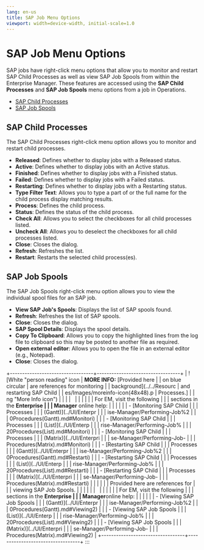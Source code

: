 ```yaml
---
lang: en-us
title: SAP Job Menu Options
viewport: width=device-width, initial-scale=1.0
---
```


#  SAP Job Menu Options

SAP jobs have right-click menu options that allow you to monitor and
restart SAP Child Processes as well as view SAP Job Spools from within
the Enterprise Manager. These features are accessed using the **SAP
Child Processes** and **SAP Job Spools** menu options from a job in
Operations.

-   [SAP Child Processes](#SAP)
-   [SAP Job Spools](#SAP2)

## SAP Child Processes

The SAP Child Processes right-click menu option allows you to monitor
and restart child processes.

-   **Released**: Defines whether to display jobs with a Released
    status.
-   **Active**: Defines whether to display jobs with an Active status.
-   **Finished**: Defines whether to display jobs with a Finished
    status.
-   **Failed**: Defines whether to display jobs with a Failed status.
-   **Restarting**: Defines whether to display jobs with a Restarting
    status.
-   **Type Filter Text**: Allows you to type a part of or the full name
    for the child process display matching results.
-   **Process**: Defines the child process.
-   **Status**: Defines the status of the child process.
-   **Check All**: Allows you to select the checkboxes for all child
    processes listed.
-   **Uncheck All**: Allows you to deselect the checkboxes for all child
    processes listed.
-   **Close**: Closes the dialog.
-   **Refresh**: Refreshes the list.
-   **Restart**: Restarts the selected child process(es).

## SAP Job Spools

The SAP Job Spools right-click menu option allows you to view the
individual spool files for an SAP job.

-   **View SAP Job\'s Spools**: Displays the list of SAP spools found.
-   **Refresh**: Refreshes the list of SAP spools.
-   **Close**: Closes the dialog.
-   **SAP Spool Details**: Displays the spool details.
-   **Copy To Clipboard**: Allows you to copy the highlighted lines from
    the log file to clipboard so this may be posted to another file as
    required.
-   **Open external editor**: Allows you to open the file in an external
    editor (e.g., Notepad).
-   **Close**: Closes the dialog.

+----------------------------------+----------------------------------+
| ![White \"person reading\" icon  | **MORE INFO:** [Provided here    | | on blue circular                 | are references for monitoring    |
| background](../../Resourc        | and restarting SAP Child         |
| es/Images/moreinfo-icon(48x48).p | Processes.]          |
| ng "More Info icon") |                                  |
|                                  |                                  |
|                                  |                                  |
|                                  | For EM, visit the following      |
|                                  | sections in the **Enterprise     |
|                                  | Manager** online help:           |
|                                  |                                  |
|                                  | -   [Monitoring SAP Child        | |                                  |     Processes                    |
|                                  |     (Gantt)](../UI/Enterpr       |
|                                  | ise-Manager/Performing-Job%2 |
|                                  | 0Procedures(Gantt).md#Monitori) |
|                                  | -   [Monitoring SAP Child        | |                                  |     Processes                    |
|                                  |     (List)](../UI/Enterp         |
|                                  | rise-Manager/Performing-Job% |
|                                  | 20Procedures(List).md#Monitori) |
|                                  | -   [Monitoring SAP Child        | |                                  |     Processes                    |
|                                  |     (Matrix)](../UI/Enterpri     |
|                                  | se-Manager/Performing-Job- |
|                                  | Procedures(Matrix).md#Monitori) |
|                                  | -   [Restarting SAP Child        | |                                  |     Processes                    |
|                                  |     (Gantt)](../UI/Enterpr       |
|                                  | ise-Manager/Performing-Job%2 |
|                                  | 0Procedures(Gantt).md#Restarti) |
|                                  | -   [Restarting SAP Child        | |                                  |     Processes                    |
|                                  |     (List)](../UI/Enterp         |
|                                  | rise-Manager/Performing-Job% |
|                                  | 20Procedures(List).md#Restarti) |
|                                  | -   [Restarting SAP Child        | |                                  |     Processes                    |
|                                  |     (Matrix)](../UI/Enterpri     |
|                                  | se-Manager/Performing-Job- |
|                                  | Procedures(Matrix).md#Restarti) |
|                                  |                                  |
|                                  | Provided here are references for |
|                                  | viewing SAP Job Spools.          |
|                                  |                                  |
|                                  |                                  |
|                                  |                                  |
|                                  | For EM, visit the following      |
|                                  | sections in the **Enterprise     |
|                                  | Manager**online help:            |
|                                  |                                  |
|                                  | -   [Viewing SAP Job Spools      | |                                  |     (Gantt)](../UI/Enterpr       |
|                                  | ise-Manager/Performing-Job%2 |
|                                  | 0Procedures(Gantt).md#Viewing2) |
|                                  | -   [Viewing SAP Job Spools      | |                                  |     (List)](../UI/Enterp         |
|                                  | rise-Manager/Performing-Job% |
|                                  | 20Procedures(List).md#Viewing2) |
|                                  | -   [Viewing SAP Job Spools      | |                                  |     (Matrix)](../UI/Enterpri     |
|                                  | se-Manager/Performing-Job- |
|                                  | Procedures(Matrix).md#Viewing2) |
+----------------------------------+----------------------------------+
:::

 

